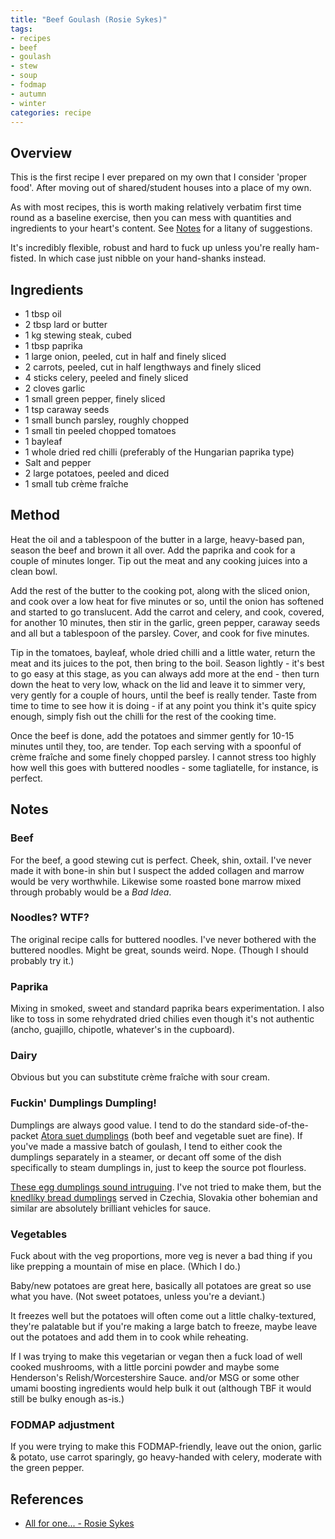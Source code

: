 ```yaml
---
title: "Beef Goulash (Rosie Sykes)"
tags:
- recipes
- beef
- goulash
- stew
- soup
- fodmap
- autumn
- winter
categories: recipe
---
```


## Overview
This is the first recipe I ever prepared on my own that I consider 'proper food'. After moving out of shared/student houses into a place of my own. 

As with most recipes, this is worth making relatively verbatim first time round as a baseline exercise, then you can mess with quantities and ingredients to your heart's content. See [Notes](#notes) for a litany of suggestions.

It's incredibly flexible, robust and hard to fuck up unless you're really ham-fisted. In which case just nibble on your hand-shanks instead.

## Ingredients
- 1 tbsp oil
- 2 tbsp lard or butter
- 1 kg stewing steak, cubed
- 1 tbsp paprika
- 1 large onion, peeled, cut in half and finely sliced
- 2 carrots, peeled, cut in half lengthways and finely sliced
- 4 sticks celery, peeled and finely sliced
- 2 cloves garlic
- 1 small green pepper, finely sliced
- 1 tsp caraway seeds
- 1 small bunch parsley, roughly chopped
- 1 small tin peeled chopped tomatoes
- 1 bayleaf
- 1 whole dried red chilli (preferably of the Hungarian paprika type)
- Salt and pepper
- 2 large potatoes, peeled and diced
- 1 small tub crème fraîche


## Method
Heat the oil and a tablespoon of the butter in a large, heavy-based pan, season the beef and brown it all over. Add the paprika and cook for a couple of minutes longer. Tip out the meat and any cooking juices into a clean bowl.

Add the rest of the butter to the cooking pot, along with the sliced onion, and cook over a low heat for five minutes or so, until the onion has softened and started to go translucent. Add the carrot and celery, and cook, covered, for another 10 minutes, then stir in the garlic, green pepper, caraway seeds and all but a tablespoon of the parsley. Cover, and cook for five minutes.

Tip in the tomatoes, bayleaf, whole dried chilli and a little water, return the meat and its juices to the pot, then bring to the boil. Season lightly - it's best to go easy at this stage, as you can always add more at the end - then turn down the heat to very low, whack on the lid and leave it to simmer very, very gently for a couple of hours, until the beef is really tender. Taste from time to time to see how it is doing - if at any point you think it's quite spicy enough, simply fish out the chilli for the rest of the cooking time.

Once the beef is done, add the potatoes and simmer gently for 10-15 minutes until they, too, are tender. Top each serving with a spoonful of crème fraîche and some finely chopped parsley. I cannot stress too highly how well this goes with buttered noodles - some tagliatelle, for instance, is perfect.

## Notes

### Beef
For the beef, a good stewing cut is perfect. Cheek, shin, oxtail. I've never made it with bone-in shin but I suspect the added collagen and marrow would be very worthwhile. Likewise some roasted bone marrow mixed through probably would be a *Bad Idea*. 

### Noodles? WTF?
The original recipe calls for buttered noodles. I've never bothered with the buttered noodles. Might be great, sounds weird. Nope. (Though I should probably try it.)

### Paprika
Mixing in smoked, sweet and standard paprika bears experimentation. I also like to toss in some rehydrated dried chilies even though it's not authentic (ancho, guajillo, chipotle, whatever's in the cupboard).

### Dairy
Obvious but you can substitute crème fraîche with sour cream.

### Fuckin' Dumplings Dumpling!
Dumplings are always good value. I tend to do the standard side-of-the-packet [Atora suet dumplings](https://www.atora.co.uk/#) (both beef and vegetable suet are fine). If you've made a massive batch of goulash, I tend to either cook the dumplings separately in a steamer, or decant off some of the dish specifically to steam dumplings in, just to keep the source pot flourless.

[These egg dumplings sound intruguing](https://ask.metafilter.com/22093/Goulash-recipes#355062). I've not tried to make them, but the [knedlíky bread dumplings](knedlíky) served in Czechia, Slovakia other bohemian and similar are absolutely brilliant vehicles for sauce.

### Vegetables
Fuck about with the veg proportions, more veg is never a bad thing if you like prepping a mountain of mise en place. (Which I do.)

Baby/new potatoes are great here, basically all potatoes are great so use what you have. (Not sweet potatoes, unless you're a deviant.)

It freezes well but the potatoes will often come out a little chalky-textured, they're palatable but if you're making a large batch to freeze, maybe leave out the potatoes and add them in to cook while reheating.

If I was trying to make this vegetarian or vegan then a fuck load of well cooked mushrooms, with a little porcini powder and maybe some Henderson's Relish/Worcestershire Sauce. and/or MSG or some other umami boosting ingredients would help bulk it out (although TBF it would still be bulky enough as-is.)  

### FODMAP adjustment
If you were trying to make this FODMAP-friendly, leave out the onion, garlic & potato, use carrot sparingly, go heavy-handed with celery, moderate with the green pepper.

## References
- [All for one... - Rosie Sykes](https://www.theguardian.com/lifeandstyle/2003/jan/25/foodanddrink.shopping)